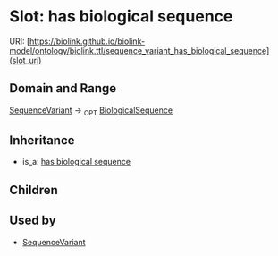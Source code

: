 # Slot: has biological sequence




URI: [https://biolink.github.io/biolink-model/ontology/biolink.ttl/sequence_variant_has_biological_sequence](slot_uri)
## Domain and Range

[SequenceVariant](SequenceVariant.md) ->  <sub>OPT</sub> [BiologicalSequence](BiologicalSequence.md)
## Inheritance

 *  is_a: [has biological sequence](has_biological_sequence.md)
## Children

## Used by

 * [SequenceVariant](SequenceVariant.md)
